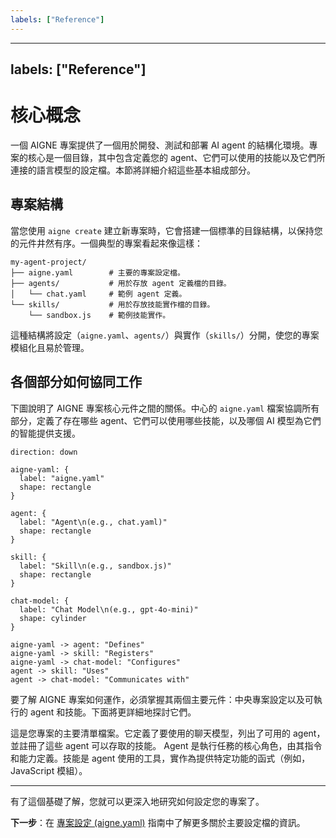 ```yaml
---
labels: ["Reference"]
---
```


---
labels: ["Reference"]
---

# 核心概念

一個 AIGNE 專案提供了一個用於開發、測試和部署 AI agent 的結構化環境。專案的核心是一個目錄，其中包含定義您的 agent、它們可以使用的技能以及它們所連接的語言模型的設定檔。本節將詳細介紹這些基本組成部分。

## 專案結構

當您使用 `aigne create` 建立新專案時，它會搭建一個標準的目錄結構，以保持您的元件井然有序。一個典型的專案看起來像這樣：

```text 專案結構 icon=mdi:folder-open
my-agent-project/
├── aigne.yaml        # 主要的專案設定檔。
├── agents/           # 用於存放 agent 定義檔的目錄。
│   └── chat.yaml     # 範例 agent 定義。
└── skills/           # 用於存放技能實作檔的目錄。
    └── sandbox.js    # 範例技能實作。
```

這種結構將設定（`aigne.yaml`、`agents/`）與實作（`skills/`）分開，使您的專案模組化且易於管理。

## 各個部分如何協同工作

下圖說明了 AIGNE 專案核心元件之間的關係。中心的 `aigne.yaml` 檔案協調所有部分，定義了存在哪些 agent、它們可以使用哪些技能，以及哪個 AI 模型為它們的智能提供支援。

```d2
direction: down

aigne-yaml: {
  label: "aigne.yaml"
  shape: rectangle
}

agent: {
  label: "Agent\n(e.g., chat.yaml)"
  shape: rectangle
}

skill: {
  label: "Skill\n(e.g., sandbox.js)"
  shape: rectangle
}

chat-model: {
  label: "Chat Model\n(e.g., gpt-4o-mini)"
  shape: cylinder
}

aigne-yaml -> agent: "Defines"
aigne-yaml -> skill: "Registers"
aigne-yaml -> chat-model: "Configures"
agent -> skill: "Uses"
agent -> chat-model: "Communicates with"
```

要了解 AIGNE 專案如何運作，必須掌握其兩個主要元件：中央專案設定以及可執行的 agent 和技能。下面將更詳細地探討它們。

<x-cards>
  <x-card data-title="專案設定 (aigne.yaml)" data-icon="lucide:file-cog" data-href="/core-concepts/project-configuration">
    這是您專案的主要清單檔案。它定義了要使用的聊天模型，列出了可用的 agent，並註冊了這些 agent 可以存取的技能。
  </x-card>
  <x-card data-title="Agent 與技能" data-icon="lucide:bot" data-href="/core-concepts/agents-and-skills">
    Agent 是執行任務的核心角色，由其指令和能力定義。技能是 agent 使用的工具，實作為提供特定功能的函式（例如，JavaScript 模組）。
  </x-card>
</x-cards>

---

有了這個基礎了解，您就可以更深入地研究如何設定您的專案了。

**下一步**：在 [專案設定 (aigne.yaml)](./core-concepts-project-configuration.md) 指南中了解更多關於主要設定檔的資訊。